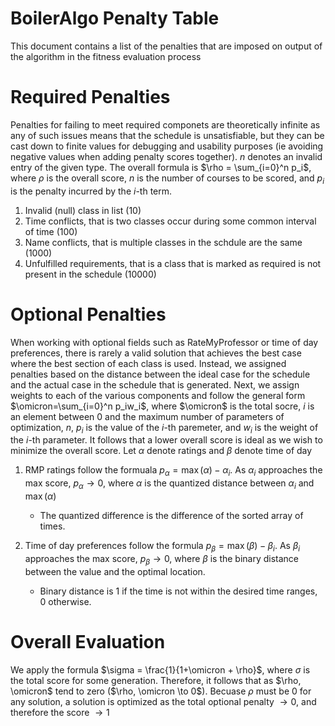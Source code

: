 # BoilerAlgo Penalty Table

This document contains a list of the penalties that are imposed on output of the algorithm in the fitness evaluation process

# Required Penalties
Penalties for failing to meet required componets are theoretically infinite as any of such issues means that the schedule is unsatisfiable, but they can be cast down to finite values for debugging and usability purposes (ie avoiding negative values when adding penalty scores together). $n$ denotes an invalid entry of the given type. The overall formula is $\rho = \sum_{i=0}^n p_i$, where $\rho$ is the overall score, $n$ is the number of courses to be scored, and $p_i$ is the penalty incurred by the $i$-th term. 

1. Invalid (null) class in list ($10$)
2. Time conflicts, that is two classes occur during some common interval of time ($100$)
3. Name conflicts, that is multiple classes in the schdule are the same ($1000$)
4. Unfulfilled requirements, that is a class that is marked as required is not present in the schedule ($10000$)

# Optional Penalties
When working with optional fields such as RateMyProfessor or time of day preferences, there is rarely a valid solution that achieves the best case where the best section of each class is used. Instead, we assigned penalties based on the distance between the ideal case for the schedule and the actual case in the schedule that is generated. Next, we assign weights to each of the various components and follow the general form $\omicron=\sum_{i=0}^n p_iw_i$, where $\omicron$ is the total socre, $i$ is an element between 0 and the maximum number of parameters of optimization, $n$, $p_i$ is the value of the $i$-th paremeter, and $w_i$ is the weight of the $i$-th parameter. It follows that a lower overall score is ideal as we wish to minimize the overall score. Let $\alpha$ denote ratings and $\beta$ denote time of day

1. RMP ratings follow the formuala $p_\alpha = \max(\alpha) - \alpha_i$. As $\alpha_i$ approaches the max score, $p_\alpha \to 0$, where $\alpha$ is the quantized distance between $\alpha_i$ and $\max(\alpha)$

    * The quantized difference is the difference of the sorted array of times.  

2. Time of day preferences follow the formula $p_\beta = \max(\beta) - \beta_i$. As $\beta_i$ approaches the max score, $p_\beta \to 0$, where $\beta$ is the binary distance between the value and the optimal location. 

    * Binary distance is 1 if the time is not within the desired time ranges, 0 otherwise. 


# Overall Evaluation
We apply the formula $\sigma = \frac{1}{1+\omicron + \rho}$, where $\sigma$ is the total score for some generation. Therefore, it follows that as $\rho, \omicron$ tend to zero ($\rho, \omicron \to 0$). Becuase $\rho$ must be $0$ for any solution, a solution is optimized as the total optional penalty $\to 0$, and therefore the score $\to 1$